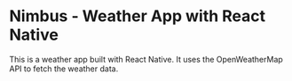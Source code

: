 # Nimbus - Weather App with React Native

This is a weather app built with React Native. It uses the OpenWeatherMap API to fetch the weather data.
